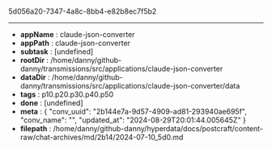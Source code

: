 # [](https://claude.ai/chat/2b144e7a-9d57-4909-ad81-293940ae695f)

5d056a20-7347-4a8c-8bb4-e82b8ec7f5b2



---

* **appName** : claude-json-converter
* **appPath** : claude-json-converter
* **subtask** : [undefined]
* **rootDir** : /home/danny/github-danny/transmissions/src/applications/claude-json-converter
* **dataDir** : /home/danny/github-danny/transmissions/src/applications/claude-json-converter/data
* **tags** : p10.p20.p30.p40.p50
* **done** : [undefined]
* **meta** : {
  "conv_uuid": "2b144e7a-9d57-4909-ad81-293940ae695f",
  "conv_name": "",
  "updated_at": "2024-08-29T20:01:44.005645Z"
}
* **filepath** : /home/danny/github-danny/hyperdata/docs/postcraft/content-raw/chat-archives/md/2b14/2024-07-10_5d0.md